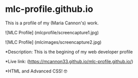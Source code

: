 # mlc-profile.github.io
This is a profile of my (Maria Cannon's) work. 

![MLC Profile] (mlcprofile/screencapture1.jpg)

![MLC Profile] (mlcimages/screencapture2.jpg)

*Description: This is the begining of my web developer profile 

*Live link: (https://mcannon33.github.io/mlc-profile.github.io/)

*HTML and Advanced CSS! :nerd_face:
